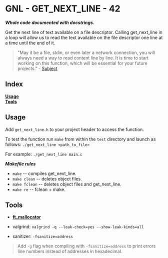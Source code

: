 
#           GNL - GET_NEXT_LINE - 42

***Whole code documented with docstrings.***

Get the next line of text available on a file descriptor.
Calling get_next_line in a loop will allow us to read the text available on the
file descriptor one line at a time until the end of it.

> "May it be a file, stdin, or even later a network connection, you will always
> need a way to read content line by line. It is time to start working on this
> function, which will be essential for your future projects." - [Subject](https://cdn.intra.42.fr/pdf/pdf/57350/en.subject.pdf)

##  Index

**[Usage](#Usage)**<br>
**[Tools](#Tools)**<br>

##  Usage

Add `get_next_line.h` to your project header to access the function.

To test the function run `make` from within the `test` directory and launch as
follows: `./get_next_line <path_to_file>`

For example: `./get_next_line main.c`

***Makefile rules***

- `make` -- compiles get_next_line.
- `make clean` -- deletes object files.
- `make fclean` -- deletes object files and get_next_line.
- `make re` -- fclean + make.

##  Tools

- **[ft_mallocator](https://github.com/tmatis/ft_mallocator)**

- valgrind: `valgrind -q --leak-check=yes --show-leak-kinds=all`

- sanitizer: `-fsanitize=address`

> Add `-g` flag when compiling with `-fsanitize=address` to print errors line
> numbers instead of addresses in hexadecimal.
